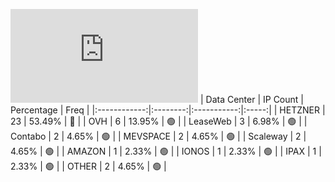 ![Diagramm](https://github.com/obajay/StateSync-snapshots/blob/main/Projects/AndromedaProtocol/1/README.md)
| Data Center | IP Count | Percentage | Freq |
|:------------:|:--------:|:-----------:|:-----:|
| HETZNER | 23 | 53.49% | 🔴 |
| OVH | 6 | 13.95% | 🟢 |
| LeaseWeb | 3 | 6.98% | 🟢 |
| Contabo | 2 | 4.65% | 🟢 |
| MEVSPACE | 2 | 4.65% | 🟢 |
| Scaleway | 2 | 4.65% | 🟢 |
| AMAZON | 1 | 2.33% | 🟢 |
| IONOS | 1 | 2.33% | 🟢 |
| IPAX | 1 | 2.33% | 🟢 |
| OTHER | 2 | 4.65% | 🟢 |